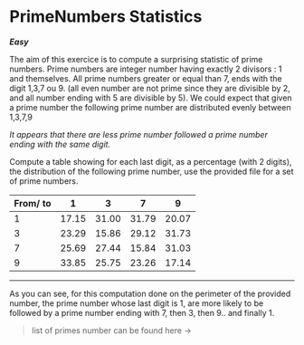 # PrimeNumbers Statistics


**_Easy_**

The aim of this exercice is to compute a surprising statistic of prime numbers.
Prime numbers are integer number having exactly 2 divisors : 1 and themselves.
All prime numbers greater or equal than 7, ends with the digit 1,3,7 ou 9.
(all even number are not prime since they are divisible by 2, and all number ending with 5 are divisible by 5).
We could expect that given a prime number the following prime number are distributed evenly between 1,3,7,9

_It appears that there are less prime number followed a prime number ending with the same digit._

Compute a table showing for each last digit, as a percentage (with 2 digits), the distribution of the following prime number, use the provided file for a set of prime numbers.


| From/ to | 1 | 3 | 7 | 9 |
|-|-|-|-|-|
| 1 | 17.15 | 31.00 | 31.79 | 20.07 |
| 3 | 23.29 | 15.86 | 29.12 | 31.73 |
| 7 | 25.69 | 27.44 | 15.84 | 31.03 |
| 9 | 33.85 | 25.75 | 23.26 | 17.14 |
-------------------------------------------

As you can see, for this computation done on the perimeter of the provided number,
the prime number whose last digit is 1, are more likely to be followed by a prime number ending with 7, then 3, then 9.. and finally 1.

> list of primes number can be found here -> 

